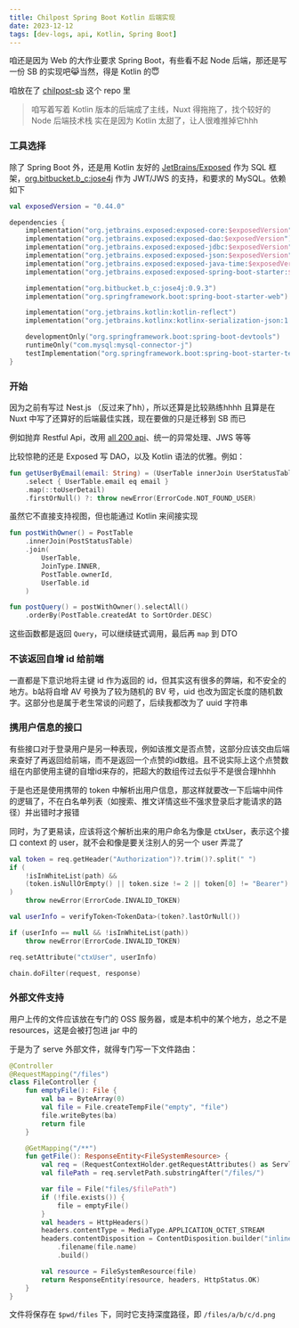 ```yaml
---
title: Chilpost Spring Boot Kotlin 后端实现
date: 2023-12-12
tags: [dev-logs, api, Kotlin, Spring Boot]
---
```


咱还是因为 Web 的大作业要求 Spring Boot，有些看不起 Node 后端，那还是写一份 SB 的实现吧😹当然，得是 Kotlin 的😇

咱放在了 [chilpost-sb] 这个 repo 里

> 咱写着写着 Kotlin 版本的后端成了主线，Nuxt 得拖拖了，找个较好的 Node 后端技术栈
> 实在是因为 Kotlin 太甜了，让人很难推掉它hhh

### 工具选择

除了 Spring Boot 外，还是用 Kotlin 友好的 [JetBrains/Exposed] 作为 SQL 框架，[org.bitbucket.b_c:jose4j] 作为 JWT/JWS 的支持，和要求的 MySQL。依赖如下

```kotlin
val exposedVersion = "0.44.0"

dependencies {
    implementation("org.jetbrains.exposed:exposed-core:$exposedVersion")
    implementation("org.jetbrains.exposed:exposed-dao:$exposedVersion")
    implementation("org.jetbrains.exposed:exposed-jdbc:$exposedVersion")
    implementation("org.jetbrains.exposed:exposed-json:$exposedVersion")
    implementation("org.jetbrains.exposed:exposed-java-time:$exposedVersion")
    implementation("org.jetbrains.exposed:exposed-spring-boot-starter:$exposedVersion")

    implementation("org.bitbucket.b_c:jose4j:0.9.3")
    implementation("org.springframework.boot:spring-boot-starter-web")

    implementation("org.jetbrains.kotlin:kotlin-reflect")
    implementation("org.jetbrains.kotlinx:kotlinx-serialization-json:1.5.1")

    developmentOnly("org.springframework.boot:spring-boot-devtools")
    runtimeOnly("com.mysql:mysql-connector-j")
    testImplementation("org.springframework.boot:spring-boot-starter-test")
}
```

### 开始

因为之前有写过 Nest.js （反过来了hh），所以还算是比较熟练hhhh 且算是在 Nuxt 中写了还算好的后端最佳实践，现在要做的只是迁移到 SB 而已

例如抛弃 Restful Api，改用 [all 200 api]、统一的异常处理、JWS 等等

比较惊艳的还是 Exposed 写 DAO，以及 Kotlin 语法的优雅。例如：

```kotlin
fun getUserByEmail(email: String) = (UserTable innerJoin UserStatusTable)
    .select { UserTable.email eq email }
    .map(::toUserDetail)
    .firstOrNull() ?: throw newError(ErrorCode.NOT_FOUND_USER)
```

虽然它不直接支持视图，但也能通过 Kotlin 来间接实现

```kotlin
fun postWithOwner() = PostTable
    .innerJoin(PostStatusTable)
    .join(
        UserTable,
        JoinType.INNER,
        PostTable.ownerId,
        UserTable.id
    )

fun postQuery() = postWithOwner().selectAll()
    .orderBy(PostTable.createdAt to SortOrder.DESC)
```

这些函数都是返回 `Query`，可以继续链式调用，最后再 `map` 到 DTO

### 不该返回自增 id 给前端

一直都是下意识地将主键 id 作为返回的 id，但其实这有很多的弊端，和不安全的地方。b站将自增 AV 号换为了较为随机的 BV 号，uid 也改为固定长度的随机数字。这部分也是属于老生常谈的问题了，后续我都改为了 uuid 字符串

### 携用户信息的接口

有些接口对于登录用户是另一种表现，例如该推文是否点赞，这部分应该交由后端来查好了再返回给前端，而不是返回一个点赞的id数组。且不说实际上这个点赞数组在内部使用主键的自增id来存的，把超大的数组传过去似乎不是很合理hhhh

于是也还是使用携带的 token 中解析出用户信息，那这样就要改一下后端中间件的逻辑了，不在白名单列表（如搜索、推文详情这些不强求登录后才能请求的路径）并出错时才报错

同时，为了更易读，应该将这个解析出来的用户命名为像是 ctxUser，表示这个接口 context 的 user，就不会和像是要关注别人的另一个 user 弄混了

```kotlin {3,10}
val token = req.getHeader("Authorization")?.trim()?.split(" ")
if (
    !isInWhiteList(path) &&
    (token.isNullOrEmpty() || token.size != 2 || token[0] != "Bearer")
)
    throw newError(ErrorCode.INVALID_TOKEN)

val userInfo = verifyToken<TokenData>(token?.lastOrNull())

if (userInfo == null && !isInWhiteList(path))
    throw newError(ErrorCode.INVALID_TOKEN)

req.setAttribute("ctxUser", userInfo)

chain.doFilter(request, response)
```

### 外部文件支持

用户上传的文件应该放在专门的 OSS 服务器，或是本机中的某个地方，总之不是 resources，这是会被打包进 jar 中的

于是为了 serve 外部文件，就得专门写一下文件路由：

```kotlin
@Controller
@RequestMapping("/files")
class FileController {
    fun emptyFile(): File {
        val ba = ByteArray(0)
        val file = File.createTempFile("empty", "file")
        file.writeBytes(ba)
        return file
    }

    @GetMapping("/**")
    fun getFile(): ResponseEntity<FileSystemResource> {
        val req = (RequestContextHolder.getRequestAttributes() as ServletRequestAttributes).request
        val filePath = req.servletPath.substringAfter("/files/")

        var file = File("files/$filePath")
        if (!file.exists()) {
            file = emptyFile()
        }
        val headers = HttpHeaders()
        headers.contentType = MediaType.APPLICATION_OCTET_STREAM
        headers.contentDisposition = ContentDisposition.builder("inline")
            .filename(file.name)
            .build()

        val resource = FileSystemResource(file)
        return ResponseEntity(resource, headers, HttpStatus.OK)
    }
}
```

文件将保存在 `$pwd/files` 下，同时它支持深度路径，即 `/files/a/b/c/d.png`

[chilpost-sb]: https://github.com/Chilfish/chilpost-sb
[JetBrains/Exposed]: https://github.com/JetBrains/Exposed
[org.bitbucket.b_c:jose4j]: https://bitbucket.org/b_c/jose4j/wiki/Home
[all 200 api]: ../return_all_HTTP200_api.md#spring-boot
